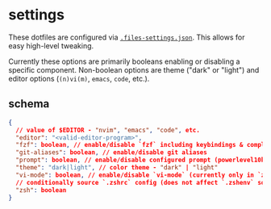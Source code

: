 # settings

These dotfiles are configured via [`.files-settings.json`](../../.files-settings.json). This allows for easy high-level tweaking.

Currently these options are primarily booleans enabling or disabling a specific component. Non-boolean options are theme ("dark" or "light") and editor options (`(n)vi(m)`, `emacs`, `code`, etc.).

## schema

```json
{
  // value of $EDITOR - "nvim", "emacs", "code", etc.
  "editor": "<valid-editor-program>",
  "fzf": boolean, // enable/disable `fzf` including keybindings & completions
  "git-aliases": boolean, // enable/disable git aliases
  "prompt": boolean, // enable/disable configured prompt (powerlevel10k)
  "theme": "dark|light", // color theme - "dark" | "light"
  "vi-mode": boolean, // enable/disable `vi-mode` (currently only in `zsh`)
  // conditionally source `.zshrc` config (does not affect `.zshenv` sourcing)
  "zsh": boolean
}
```
